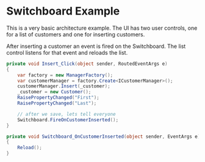 # Switchboard Example

This is a very basic architecture example. The UI has two user controls, one for a list of customers and one for inserting customers.

After inserting a customer an event is fired on the Switchboard. The list control listens for that event and reloads the list.

```csharp
private void Insert_Click(object sender, RoutedEventArgs e)
{
    var factory = new ManagerFactory();
    var customerManager = factory.Create<ICustomerManager>();
    customerManager.Insert(_customer);
    _customer = new Customer();
    RaisePropertyChanged("First");
    RaisePropertyChanged("Last");

    // after we save, lets tell everyone
    Switchboard.FireOnCustomerInserted();
}
```


```csharp
private void Switchboard_OnCustomerInserted(object sender, EventArgs e)
{
    Reload();
}
```
